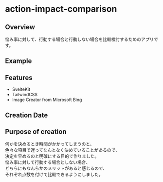# action-impact-comparison

## Overview

悩み事に対して、行動する場合と行動しない場合を比較検討するためのアプリです。

## Example

## Features

- SvelteKit
- TailwindCSS
- Image Creator from Microsoft Bing

## Creation Date

## Purpose of creation

何かを決めるとき時間がかかってしまうのと、  
色々な項目で迷ってなんとなく決めていることがあるので、  
決定を早めるのと明確にする目的で作りました。  
悩み事に対して行動する場合としない場合、  
どちらにもなんらかのメリットがあると感じるので、  
それぞれ点数を付けて比較できるようにしました。
